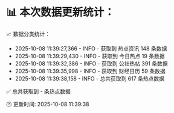 📊 本次数据更新统计：
==========================

📈 数据分类统计：
- 2025-10-08 11:39:27,366 - INFO - 获取到 热点资讯 148 条数据
- 2025-10-08 11:39:29,430 - INFO - 获取到 今日热点 19 条数据
- 2025-10-08 11:39:32,386 - INFO - 获取到 公社热帖 391 条数据
- 2025-10-08 11:39:35,998 - INFO - 获取到 财经日历 59 条数据
- 2025-10-08 11:39:38,158 - INFO - 总共获取到 617 条热点数据

✅ 总共获取到 - 条热点数据

🕐 更新时间: 2025-10-08 11:39:38
